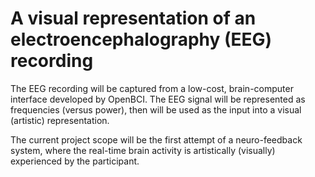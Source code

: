 # A visual representation of an electroencephalography (EEG) recording

The EEG recording will be captured from a low-cost, brain-computer interface developed by OpenBCI. The EEG signal will be represented as frequencies (versus power), then will be used as the input into a visual (artistic) representation.

The current project scope will be the first attempt of a neuro-feedback system, where the real-time brain activity is artistically (visually) experienced by the participant.
